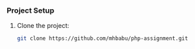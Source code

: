### Project Setup

1. Clone the project:
   ```bash
   git clone https://github.com/mhbabu/php-assignment.git
